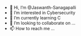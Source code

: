 - 👋 Hi, I’m @Jaswanth-Sanagapalli
- 👀 I’m interested in Cybersecurity
- 🌱 I’m currently learning C
- 💞️ I’m looking to collaborate on ...
- 📫 How to reach me ...

<!---
Jaswanth-Sanagapalli/Jaswanth-Sanagapalli is a ✨ special ✨ repository because its `README.md` (this file) appears on your GitHub profile.
You can click the Preview link to take a look at your changes.
--->
